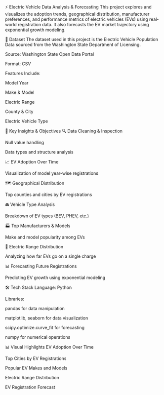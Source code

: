 ⚡ Electric Vehicle Data Analysis & Forecasting
This project explores and visualizes the adoption trends, geographical distribution, manufacturer preferences, and performance metrics of electric vehicles (EVs) using real-world registration data. It also forecasts the EV market trajectory using exponential growth modeling.

📁 Dataset
The dataset used in this project is the Electric Vehicle Population Data sourced from the Washington State Department of Licensing.

Source: Washington State Open Data Portal

Format: CSV

Features Include:

Model Year

Make & Model

Electric Range

County & City

Electric Vehicle Type

🧠 Key Insights & Objectives
🔍 Data Cleaning & Inspection

Null value handling

Data types and structure analysis

📈 EV Adoption Over Time

Visualization of model year-wise registrations

🗺️ Geographical Distribution

Top counties and cities by EV registrations

🚘 Vehicle Type Analysis

Breakdown of EV types (BEV, PHEV, etc.)

🏭 Top Manufacturers & Models

Make and model popularity among EVs

🔋 Electric Range Distribution

Analyzing how far EVs go on a single charge

📊 Forecasting Future Registrations

Predicting EV growth using exponential modeling

🛠️ Tech Stack
Language: Python

Libraries:

pandas for data manipulation

matplotlib, seaborn for data visualization

scipy.optimize.curve_fit for forecasting

numpy for numerical operations

📊 Visual Highlights
EV Adoption Over Time


Top Cities by EV Registrations


Popular EV Makes and Models


Electric Range Distribution


EV Registration Forecast
